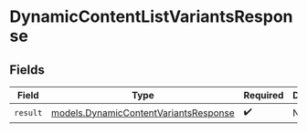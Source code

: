 # DynamicContentListVariantsResponse


## Fields

| Field                                                                                | Type                                                                                 | Required                                                                             | Description                                                                          |
| ------------------------------------------------------------------------------------ | ------------------------------------------------------------------------------------ | ------------------------------------------------------------------------------------ | ------------------------------------------------------------------------------------ |
| `result`                                                                             | [models.DynamicContentVariantsResponse](../models/dynamiccontentvariantsresponse.md) | :heavy_check_mark:                                                                   | N/A                                                                                  |